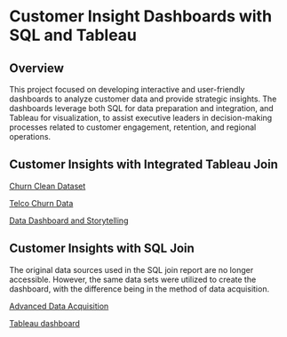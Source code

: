 # Customer Insight Dashboards with SQL and Tableau 

## Overview
This project focused on developing interactive and user-friendly dashboards to analyze customer data and provide strategic insights. The dashboards leverage both SQL for data preparation and integration, and Tableau for visualization, to assist executive leaders in decision-making processes related to customer engagement, retention, and regional operations.

## Customer Insights with Integrated Tableau Join 

[Churn Clean Dataset](https://github.com/jcooper2368/JCProjectCode/raw/main/tableau-sql-insights/churn_clean.csv)

[Telco Churn Data](https://github.com/jcooper2368/JCProjectCode/raw/main/tableau-sql-insights/telco_churn_data%202.xlsx)

[Data Dashboard and Storytelling](https://github.com/jcooper2368/JCProjectCode/raw/main/tableau-sql-insights/Data%20Dashboard%20and%20Storytelling.pdf)

## Customer Insights with SQL Join 

The original data sources used in the SQL join report are no longer accessible. However, the same data sets were utilized to create the dashboard, with the difference being in the method of data acquisition.

[Advanced Data Acquisition](https://github.com/jcooper2368/JCProjectCode/raw/main/tableau-sql-insights/Advanced%20Data%20Acquisition.pdf)

[Tableau dashboard](https://public.tableau.com/app/profile/jasminecooper/viz/PerformanceAssessment_17054540732480/CaliforniaTelecomStory)

